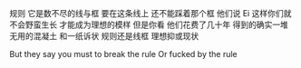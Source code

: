 规则
它是数不尽的线与框
要在这条线上
还不能踩着那个框
他们说
Ei
这样你们就不会野蛮生长
才能成为理想的模样
但是你看
他们花费了几十年
得到的确实一堆无用的混凝土
和一纸诉状
规则还是线框
理想抑或现状

But they say you must to break the rule
Or fucked by the rule

